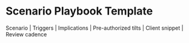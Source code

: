 # Scenario Playbook Template
Scenario | Triggers | Implications | Pre-authorized tilts | Client snippet | Review cadence
